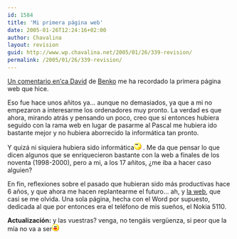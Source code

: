 ```yaml
---
id: 1584
title: 'Mi primera página web'
date: 2005-01-26T12:24:16+02:00
author: Chavalina
layout: revision
guid: http://www.wp.chavalina.net/2005/01/26/339-revision/
permalink: /2005/01/26/339-revision/
---
```

<a href="http://dmnet.bitacoras.com/index.php?id=7418" target="_blank">Un comentario en&prime;ca David</a> de <a href="http://cafeina.ladybenko.net/" target="_blank">Benko</a> me ha recordado la primera página web que hice.

Eso fue hace unos a&ntilde;itos ya… aunque no demasiados, ya que a mi no empezaron a interesarme los ordenadores muy pronto. La verdad es que ahora, mirando atrás y pensando un poco, creo que si entonces hubiera seguido con la rama web en lugar de pasarme al Pascal me hubiera ido bastante mejor y no hubiera aborrecido la informática tan pronto. 

Y quizá ni siquiera hubiera sido informática![emo](/imagenes/emoticonos/pensativo.gif) . Me da que pensar lo que dicen algunos que se enriquecieron bastante con la web a finales de los noventa (1998-2000), pero a mi, a los 17 a&ntilde;itos, &iquest;me iba a hacer caso alguien?

En fin, reflexiones sobre el pasado que hubieran sido más productivas hace 6 a&ntilde;os, y que ahora me hacen replantearme el futuro… ah, y <a href="http://www.chavalina.net/varios/page2/nokia.html" target="_blank">la web</a>, que casi se me olvida. Una sola página, hecha con el Word por supuesto, dedicada al que por entonces era el teléfono de mis sue&ntilde;os, el Nokia 5110.

**Actualizaci&oacute;n:** y las vuestras? venga, no tengáis verg&uuml;enza, si peor que la m&iacute;a no va a ser![emo](/imagenes/emoticonos/risa.gif)